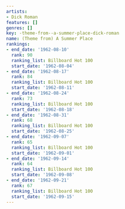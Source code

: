 ```yaml
---
artists:
- Dick Roman
features: []
genres: []
key: -theme-from--a-summer-place-dick-roman
name: (Theme from) A Summer Place
rankings:
- end_date: '1962-08-10'
  rank: 90
  ranking_list: Billboard Hot 100
  start_date: '1962-08-04'
- end_date: '1962-08-17'
  rank: 84
  ranking_list: Billboard Hot 100
  start_date: '1962-08-11'
- end_date: '1962-08-24'
  rank: 73
  ranking_list: Billboard Hot 100
  start_date: '1962-08-18'
- end_date: '1962-08-31'
  rank: 68
  ranking_list: Billboard Hot 100
  start_date: '1962-08-25'
- end_date: '1962-09-07'
  rank: 65
  ranking_list: Billboard Hot 100
  start_date: '1962-09-01'
- end_date: '1962-09-14'
  rank: 64
  ranking_list: Billboard Hot 100
  start_date: '1962-09-08'
- end_date: '1962-09-21'
  rank: 67
  ranking_list: Billboard Hot 100
  start_date: '1962-09-15'
---
```


